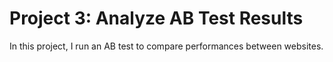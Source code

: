 # Project 3: Analyze AB Test Results
In this project, I run an AB test to compare performances between websites.
